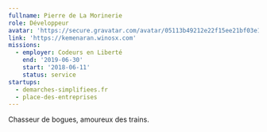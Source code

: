 ```yaml
---
fullname: Pierre de La Morinerie
role: Développeur
avatar: 'https://secure.gravatar.com/avatar/05113b49212e22f15ee21bf03e149d8e.jpg?s=512'
link: 'https://kemenaran.winosx.com'
missions:
  - employer: Codeurs en Liberté
    end: '2019-06-30'
    start: '2018-06-11'
    status: service
startups:
  - demarches-simplifiees.fr
  - place-des-entreprises
---
```


Chasseur de bogues, amoureux des trains.
